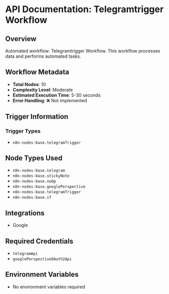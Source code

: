 # API Documentation: Telegramtrigger Workflow

## Overview
Automated workflow: Telegramtrigger Workflow. This workflow processes data and performs automated tasks.

## Workflow Metadata
- **Total Nodes**: 10
- **Complexity Level**: Moderate
- **Estimated Execution Time**: 5-30 seconds
- **Error Handling**: ❌ Not implemented

## Trigger Information
### Trigger Types
- `n8n-nodes-base.telegramTrigger`

## Node Types Used
- `n8n-nodes-base.telegram`
- `n8n-nodes-base.stickyNote`
- `n8n-nodes-base.noOp`
- `n8n-nodes-base.googlePerspective`
- `n8n-nodes-base.telegramTrigger`
- `n8n-nodes-base.if`

## Integrations
- Google

## Required Credentials
- `telegramApi`
- `googlePerspectiveOAuth2Api`

## Environment Variables
- No environment variables required
